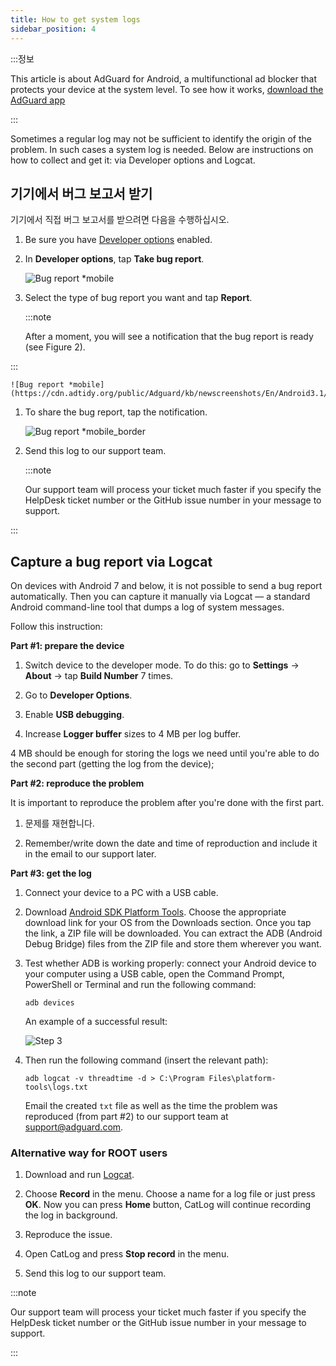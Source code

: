 ```yaml
---
title: How to get system logs
sidebar_position: 4
---
```


:::정보

This article is about AdGuard for Android, a multifunctional ad blocker that protects your device at the system level. To see how it works, [download the AdGuard app](https://agrd.io/download-kb-adblock)

:::

Sometimes a regular log may not be sufficient to identify the origin of the problem. In such cases a system log is needed. Below are instructions on how to collect and get it: via Developer options and Logcat.

## 기기에서 버그 보고서 받기

기기에서 직접 버그 보고서를 받으려면 다음을 수행하십시오.

1. Be sure you have [Developer options](https://developer.android.com/studio/run/device.html#developer-device-options) enabled.

1. In **Developer options**, tap **Take bug report**.

    ![Bug report *mobile](https://cdn.adtidy.org/public/Adguard/kb/newscreenshots/En/Android3.1/bugreporten.png)

1. Select the type of bug report you want and tap **Report**.

    :::note

    After a moment, you will see a notification that the bug report is ready (see Figure 2).


:::

    ![Bug report *mobile](https://cdn.adtidy.org/public/Adguard/kb/newscreenshots/En/Android3.1/bugreporteen.png)

1. To share the bug report, tap the notification.

    ![Bug report *mobile_border](https://cdn.adtidy.org/public/Adguard/kb/newscreenshots/En/Android3.1/bugreport3en.png)

1. Send this log to our support team.

    :::note

    Our support team will process your ticket much faster if you specify the HelpDesk ticket number or the GitHub issue number in your message to support.


:::

## Capture a bug report via Logcat

On devices with Android 7 and below, it is not possible to send a bug report automatically. Then you can capture it manually via Logcat — a standard Android command-line tool that dumps a log of system messages.

Follow this instruction:

**Part #1: prepare the device**

1. Switch device to the developer mode. To do this: go to **Settings** → **About** → tap **Build Number** 7 times.

1. Go to **Developer Options**.

1. Enable **USB debugging**.

1. Increase **Logger buffer** sizes to 4 MB per log buffer.

4 MB should be enough for storing the logs we need until you're able to do the second part (getting the log from the device);

**Part #2: reproduce the problem**

It is important to reproduce the problem after you're done with the first part.

1. 문제를 재현합니다.

1. Remember/write down the date and time of reproduction and include it in the email to our support later.

**Part #3: get the log**

1. Connect your device to a PC with a USB cable.

1. Download [Android SDK Platform Tools](https://developer.android.com/studio/releases/platform-tools#downloads). Choose the appropriate download link for your OS from the Downloads section. Once you tap the link, a ZIP file will be downloaded. You can extract the ADB (Android Debug Bridge) files from the ZIP file and store them wherever you want.

1. Test whether ADB is working properly: connect your Android device to your computer using a USB cable, open the Command Prompt, PowerShell or Terminal and run the following command:

    `adb devices`

    An example of a successful result:

    ![Step 3](https://cdn.adtidy.org/content/kb/ad_blocker/android/logcat/logcat_step-3.png)

1. Then run the following command (insert the relevant path):

    `adb logcat -v threadtime -d > C:\Program Files\platform-tools\logs.txt`

    Email the created `txt` file as well as the time the problem was reproduced (from part #2) to our support team at support@adguard.com.

### Alternative way for ROOT users

1. Download and run [Logcat](https://play.google.com/store/apps/details?id=com.pluscubed.matlog).

1. Choose **Record** in the menu. Choose a name for a log file or just press **OK**. Now you can press **Home** button, CatLog will continue recording the log in background.

1. Reproduce the issue.

1. Open CatLog and press **Stop record** in the menu.

1. Send this log to our support team.

:::note

Our support team will process your ticket much faster if you specify the HelpDesk ticket number or the GitHub issue number in your message to support.

:::
